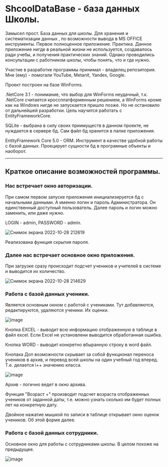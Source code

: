 # ShcoolDataBase - база данных Школы.
Замысел прост. База данных для школы. Для хранения и систематизации данных , по возможности вывода в MS OFFICE инструменты. Первое полноценное приложение. Практика. 
Данное приложение нигде в реальной жизни не используется, создавалось ради учебы, и получения практических знаний. Однако проводились консультации с работником школы, чтобы понять, что и где нужно.

Участие в разработке программы принимал - владелец репозитория. Мне (ему) - помогали YouTube, Metanit, Yandex, Google.

Проект построен на базе WinForms.

.NetCore 3.1 - понимание, что выбор для WinForms неудачный, т.к. .NetCore считается кроссплатформенным решением, а WinForms кроме как на Windows нигде не запускается пришло позже. Но не остановило от дальнейшей разработки. Цель научится работать с EntityFrameworkCore.

SQLite - выбрана в силу своих приимуществ в данном проекте, не нуждается в сервере бд. Сам файл бд хранится в папке приложения.

EntityFramework Core 5.0 - ORM. Инструмент в качестве удобной работы с базой данных. Проецирует сущности бд в програмные объекты и наоборот.

---

## Краткое описание возможностей программы.

### Нас встречает окно авторизации.
При самом первом запуске приложения инициализируется бд с начальными данными. А именно логин и пароль Администратора. Он единственный доступный пользователь.
Далее пароль и логин можно заменить, или даже нужно.

LOGIN - admin, PASSWORD - admin.

![Снимок экрана 2022-10-28 212619](https://user-images.githubusercontent.com/84070601/198708004-ab52ea3d-13aa-43fe-bcc5-8961c40dddc1.png)

Реализована функция скрытия пароля.

### Далее нас встречает основное окно приложения.

При загрузке сразу происходит подсчет учеников и учителей в системе и выводится их количество.


![Снимок экрана 2022-10-28 214629](https://user-images.githubusercontent.com/84070601/198710942-13c50233-ff41-442a-aefc-3d195cfc5750.png)


### Работа с базой данных ученики.
Является основным окном с работой с учениками. Тут добавляются, редактируются, удаляются ученики. Их оценки. 

![image](https://user-images.githubusercontent.com/84070601/198710807-154b19d5-0115-4b3d-acfe-49d27703798a.png)

Кнопка EXCEL - выводит всю информацию отображенную в таблице в файл excel. Если Excel не установлени выводится обработанная ошибка.

Кнопка WORD - выводит конкретно вбыранную строку в word файл.

Кнопака Доп возможности скрывает за собой функционал переноса учеников в архив, и перевод всей школы на один учебный год вперед. Т.е. делается i++ значению класса.

![image](https://user-images.githubusercontent.com/84070601/198713983-75cc778e-de89-45fd-9f3b-b23eb1d3ed08.png)

Архив - логично ведет в окно архива.

Функция "Возраст +" производит подсчет возраста отображенных учеников от заданной даты, т.е. можно узнать сколько им будет полных лет на конкретную дату.

Двойное нажатие мышкой по записи в таблице открывает окно оценок учеников. Об этой форме далее.

### Работа с базой данных сотрудники.
Основное окно для работы с сотрудниками школы. В целом похоже на предыдущее. 

![image](https://user-images.githubusercontent.com/84070601/199003029-4a494536-dbe9-4000-bad7-2201877b2678.png)










